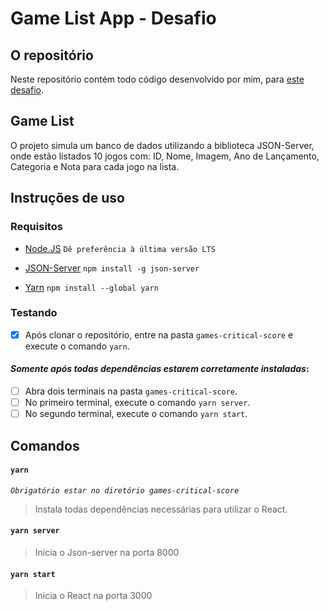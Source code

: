 # Game List App - Desafio

## O repositório

Neste repositório contém todo código desenvolvido por mim, para [este desafio](https://github.com/fsilvajoel/DesafioShadowCompasso).

## Game List

O projeto simula um banco de dados utilizando a biblioteca JSON-Server, onde estão listados 10 jogos com: ID, Nome, Imagem, Ano de Lançamento, Categoria e Nota para cada jogo na lista.

## Instruções de uso

### Requisitos

- [Node.JS](https://nodejs.org/en/download/) `Dê preferência à última versão LTS`

- [JSON-Server](https://www.npmjs.com/package/json-server) `npm install -g json-server`

- [Yarn](https://classic.yarnpkg.com/en/docs/install#debian-stable) `npm install --global yarn`

### Testando

- [x] Após clonar o repositório, entre na pasta `games-critical-score` e execute o comando `yarn`.

#### _Somente após todas dependências estarem corretamente instaladas_:

- [ ] Abra dois terminais na pasta `games-critical-score`.
- [ ] No primeiro terminal, execute o comando `yarn server`.
- [ ] No segundo terminal, execute o comando `yarn start`.

## Comandos

#### `yarn`

_`Obrigatório estar no diretório games-critical-score`_

> Instala todas dependências necessárias para utilizar o React.

#### `yarn server`

> Inicia o Json-server na porta 8000

#### `yarn start`

> Inicia o React na porta 3000
